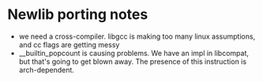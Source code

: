 # Newlib porting notes

* we need a cross-compiler. libgcc is making too many linux assumptions, and cc flags are getting messy
* __builtin_popcount is causing problems. We have an impl in libcompat, but that's going to get blown away. The presence
of this instruction is arch-dependent. 
